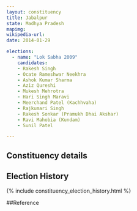 ```yaml
---
layout: constituency
title: Jabalpur
state: Madhya Pradesh
mapimg: 
wikipedia-url: 
date: 2014-01-29

elections: 
  - name: "Lok Sabha 2009"
    candidates: 
    - Rakesh Singh 
    - Ocate Rameshwar Neekhra 
    - Ashok Kumar Sharma 
    - Aziz Qureshi 
    - Mukesh Mehrotra 
    - Hari Singh Maravi 
    - Meerchand Patel (Kachhvaha) 
    - Rajkumari Singh 
    - Rakesh Sonkar (Pramukh Dhai Akshar) 
    - Ravi Mahobia (Kundam) 
    - Sunil Patel 

---
```

## Constituency details


## Election History
{% include constituency_election_history.html %}

##Reference
